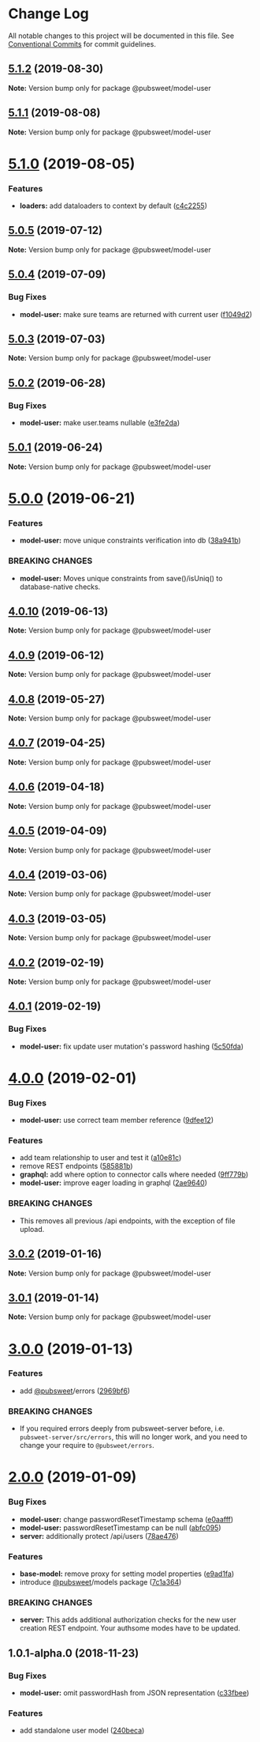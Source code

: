 # Change Log

All notable changes to this project will be documented in this file.
See [Conventional Commits](https://conventionalcommits.org) for commit guidelines.

## [5.1.2](https://gitlab.coko.foundation/pubsweet/pubsweet/compare/@pubsweet/model-user@5.1.1...@pubsweet/model-user@5.1.2) (2019-08-30)

**Note:** Version bump only for package @pubsweet/model-user





## [5.1.1](https://gitlab.coko.foundation/pubsweet/pubsweet/compare/@pubsweet/model-user@5.1.0...@pubsweet/model-user@5.1.1) (2019-08-08)

**Note:** Version bump only for package @pubsweet/model-user





# [5.1.0](https://gitlab.coko.foundation/pubsweet/pubsweet/compare/@pubsweet/model-user@5.0.5...@pubsweet/model-user@5.1.0) (2019-08-05)


### Features

* **loaders:** add dataloaders to context by default ([c4c2255](https://gitlab.coko.foundation/pubsweet/pubsweet/commit/c4c2255))





## [5.0.5](https://gitlab.coko.foundation/pubsweet/pubsweet/compare/@pubsweet/model-user@5.0.4...@pubsweet/model-user@5.0.5) (2019-07-12)

**Note:** Version bump only for package @pubsweet/model-user





## [5.0.4](https://gitlab.coko.foundation/pubsweet/pubsweet/compare/@pubsweet/model-user@5.0.3...@pubsweet/model-user@5.0.4) (2019-07-09)


### Bug Fixes

* **model-user:** make sure teams are returned with current user ([f1049d2](https://gitlab.coko.foundation/pubsweet/pubsweet/commit/f1049d2))





## [5.0.3](https://gitlab.coko.foundation/pubsweet/pubsweet/compare/@pubsweet/model-user@5.0.2...@pubsweet/model-user@5.0.3) (2019-07-03)

**Note:** Version bump only for package @pubsweet/model-user





## [5.0.2](https://gitlab.coko.foundation/pubsweet/pubsweet/compare/@pubsweet/model-user@5.0.1...@pubsweet/model-user@5.0.2) (2019-06-28)


### Bug Fixes

* **model-user:** make user.teams nullable ([e3fe2da](https://gitlab.coko.foundation/pubsweet/pubsweet/commit/e3fe2da))





## [5.0.1](https://gitlab.coko.foundation/pubsweet/pubsweet/compare/@pubsweet/model-user@5.0.0...@pubsweet/model-user@5.0.1) (2019-06-24)

**Note:** Version bump only for package @pubsweet/model-user





# [5.0.0](https://gitlab.coko.foundation/pubsweet/pubsweet/compare/@pubsweet/model-user@4.0.10...@pubsweet/model-user@5.0.0) (2019-06-21)


### Features

* **model-user:** move unique constraints verification into db ([38a941b](https://gitlab.coko.foundation/pubsweet/pubsweet/commit/38a941b))


### BREAKING CHANGES

* **model-user:** Moves unique constraints from save()/isUniq() to database-native checks.





## [4.0.10](https://gitlab.coko.foundation/pubsweet/pubsweet/compare/@pubsweet/model-user@4.0.9...@pubsweet/model-user@4.0.10) (2019-06-13)

**Note:** Version bump only for package @pubsweet/model-user





## [4.0.9](https://gitlab.coko.foundation/pubsweet/pubsweet/compare/@pubsweet/model-user@4.0.8...@pubsweet/model-user@4.0.9) (2019-06-12)

**Note:** Version bump only for package @pubsweet/model-user





## [4.0.8](https://gitlab.coko.foundation/pubsweet/pubsweet/compare/@pubsweet/model-user@4.0.7...@pubsweet/model-user@4.0.8) (2019-05-27)

**Note:** Version bump only for package @pubsweet/model-user





## [4.0.7](https://gitlab.coko.foundation/pubsweet/pubsweet/compare/@pubsweet/model-user@4.0.6...@pubsweet/model-user@4.0.7) (2019-04-25)

**Note:** Version bump only for package @pubsweet/model-user





## [4.0.6](https://gitlab.coko.foundation/pubsweet/pubsweet/compare/@pubsweet/model-user@4.0.5...@pubsweet/model-user@4.0.6) (2019-04-18)

**Note:** Version bump only for package @pubsweet/model-user





## [4.0.5](https://gitlab.coko.foundation/pubsweet/pubsweet/compare/@pubsweet/model-user@4.0.4...@pubsweet/model-user@4.0.5) (2019-04-09)

**Note:** Version bump only for package @pubsweet/model-user





## [4.0.4](https://gitlab.coko.foundation/pubsweet/pubsweet/compare/@pubsweet/model-user@4.0.3...@pubsweet/model-user@4.0.4) (2019-03-06)

**Note:** Version bump only for package @pubsweet/model-user





## [4.0.3](https://gitlab.coko.foundation/pubsweet/pubsweet/compare/@pubsweet/model-user@4.0.2...@pubsweet/model-user@4.0.3) (2019-03-05)

**Note:** Version bump only for package @pubsweet/model-user





## [4.0.2](https://gitlab.coko.foundation/pubsweet/pubsweet/compare/@pubsweet/model-user@4.0.1...@pubsweet/model-user@4.0.2) (2019-02-19)

**Note:** Version bump only for package @pubsweet/model-user





## [4.0.1](https://gitlab.coko.foundation/pubsweet/pubsweet/compare/@pubsweet/model-user@4.0.0...@pubsweet/model-user@4.0.1) (2019-02-19)


### Bug Fixes

* **model-user:** fix update user mutation's password hashing ([5c50fda](https://gitlab.coko.foundation/pubsweet/pubsweet/commit/5c50fda))





# [4.0.0](https://gitlab.coko.foundation/pubsweet/pubsweet/compare/@pubsweet/model-user@3.0.2...@pubsweet/model-user@4.0.0) (2019-02-01)


### Bug Fixes

* **model-user:** use correct team member reference ([9dfee12](https://gitlab.coko.foundation/pubsweet/pubsweet/commit/9dfee12))


### Features

* add team relationship to user and test it ([a10e81c](https://gitlab.coko.foundation/pubsweet/pubsweet/commit/a10e81c))
* remove REST endpoints ([585881b](https://gitlab.coko.foundation/pubsweet/pubsweet/commit/585881b))
* **graphql:** add where option to connector calls where needed ([9ff779b](https://gitlab.coko.foundation/pubsweet/pubsweet/commit/9ff779b))
* **model-user:** improve eager loading in graphql ([2ae9640](https://gitlab.coko.foundation/pubsweet/pubsweet/commit/2ae9640))


### BREAKING CHANGES

* This removes all previous /api endpoints, with the exception of file upload.





## [3.0.2](https://gitlab.coko.foundation/pubsweet/pubsweet/compare/@pubsweet/model-user@3.0.1...@pubsweet/model-user@3.0.2) (2019-01-16)

**Note:** Version bump only for package @pubsweet/model-user





## [3.0.1](https://gitlab.coko.foundation/pubsweet/pubsweet/compare/@pubsweet/model-user@3.0.0...@pubsweet/model-user@3.0.1) (2019-01-14)

**Note:** Version bump only for package @pubsweet/model-user





# [3.0.0](https://gitlab.coko.foundation/pubsweet/pubsweet/compare/@pubsweet/model-user@2.0.0...@pubsweet/model-user@3.0.0) (2019-01-13)


### Features

* add [@pubsweet](https://gitlab.coko.foundation/pubsweet)/errors ([2969bf6](https://gitlab.coko.foundation/pubsweet/pubsweet/commit/2969bf6))


### BREAKING CHANGES

* If you required errors deeply from pubsweet-server before, i.e.
`pubsweet-server/src/errors`, this will no longer work, and you need to change your require to
`@pubsweet/errors`.





# [2.0.0](https://gitlab.coko.foundation/pubsweet/pubsweet/compare/@pubsweet/model-user@1.0.1-alpha.0...@pubsweet/model-user@2.0.0) (2019-01-09)


### Bug Fixes

* **model-user:** change passwordResetTimestamp schema ([e0aafff](https://gitlab.coko.foundation/pubsweet/pubsweet/commit/e0aafff))
* **model-user:** passwordResetTimestamp can be null ([abfc095](https://gitlab.coko.foundation/pubsweet/pubsweet/commit/abfc095))
* **server:** additionally protect /api/users ([78ae476](https://gitlab.coko.foundation/pubsweet/pubsweet/commit/78ae476))


### Features

* **base-model:** remove proxy for setting model properties ([e9ad1fa](https://gitlab.coko.foundation/pubsweet/pubsweet/commit/e9ad1fa))
* introduce [@pubsweet](https://gitlab.coko.foundation/pubsweet)/models package ([7c1a364](https://gitlab.coko.foundation/pubsweet/pubsweet/commit/7c1a364))


### BREAKING CHANGES

* **server:** This adds additional authorization checks for the new user creation REST endpoint.
Your authsome modes have to be updated.





## 1.0.1-alpha.0 (2018-11-23)


### Bug Fixes

* **model-user:** omit passwordHash from JSON representation ([c33fbee](https://gitlab.coko.foundation/pubsweet/pubsweet/commit/c33fbee))


### Features

* add standalone user model ([240beca](https://gitlab.coko.foundation/pubsweet/pubsweet/commit/240beca))
